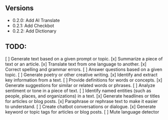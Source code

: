 ## Versions

- 0.2.0: Add AI Translate
- 0.2.1: Add Checkbot
- 0.2.2: Add Dictionary

## TODO:

[ ] Generate text based on a given prompt or topic.
[x] Summarize a piece of text or an article.
[x] Translate text from one language to another.
[x] Correct spelling and grammar errors.
[ ] Answer questions based on a given topic.
[ ] Generate poetry or other creative writing.
[x] Identify and extract key information from a text.
[ ] Provide definitions for words or concepts.
[x] Generate suggestions for similar or related words or phrases.
[ ] Analyze sentiment or tone in a piece of text.
[ ] Identify named entities (such as people, places, and organizations) in a text.
[x] Generate headlines or titles for articles or blog posts.
[x] Paraphrase or rephrase text to make it easier to understand.
[ ] Create chatbot conversations or dialogue.
[x] Generate keyword or topic tags for articles or blog posts.
[ ] Mute language detector
